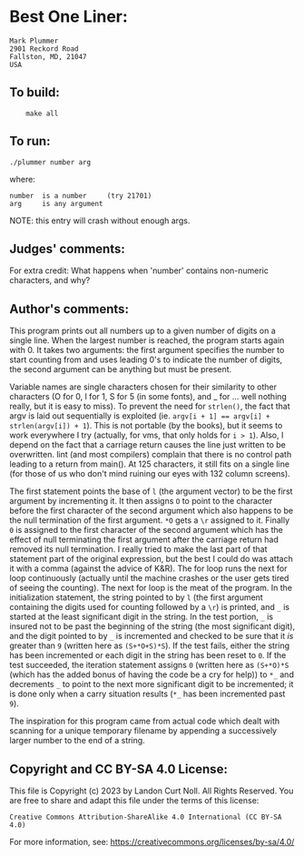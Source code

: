 # Best One Liner:

	Mark Plummer
	2901 Reckord Road
	Fallston, MD, 21047
	USA

## To build:

        make all

## To run:

	./plummer number arg

where:

    number  is a number     (try 21701)
    arg	    is any argument


NOTE: this entry will crash without enough args.

## Judges' comments:
    
For extra credit: What happens when 'number' contains non-numeric
characters, and why?

## Author's comments:

This program prints out all numbers up to a given number of digits
on a single line.  When the largest number is reached, the program
starts again with 0.  It takes two arguments: the first argument
specifies the number to start counting from and uses leading 0's to
indicate the number of digits, the second argument can be anything
but must be present.

Variable names are single characters chosen for their similarity to
other characters (O for 0, l for 1, S for 5 (in some fonts), and _
for ...  well nothing really, but it is easy to miss).  To prevent
the need for `strlen()`, the fact that argv is laid out sequentially
is exploited (ie.  `argv[i + 1] == argv[i] + strlen(argv[i]) + 1`).
This is not portable (by the books), but it seems to work
everywhere I try (actually, for vms, that only holds for `i > 1`).
Also, I depend on the fact that a carriage return causes the line
just written to be overwritten.  lint (and most compilers) complain
that there is no control path leading to a return from main().  At
125 characters, it still fits on a single line (for those of us who
don't mind ruining our eyes with 132 column screens).

The first statement points the base of `l` (the argument vector) to
be the first argument by incrementing it.  It then assigns `O` to
point to the character before the first character of the second
argument which also happens to be the null termination of the first
argument.  `*O` gets a `\r` assigned to it.  Finally `0` is assigned to
the first character of the second argument which has the effect of
null terminating the first argument after the carriage return had
removed its null termination.  I really tried to make the last part
of that statement part of the original expression, but the best I
could do was attach it with a comma (against the advice of K&R).
The for loop runs the next for loop continuously (actually until
the machine crashes or the user gets tired of seeing the
counting).  The next for loop is the meat of the program.  In the
initialization statement, the string pointed to by `l` (the first
argument containing the digits used for counting followed by a `\r`)
is printed, and `_` is started at the least significant digit in the
string.  In the test portion, `_` is insured not to be past the
beginning of the string (the most significant digit), and the digit
pointed to by `_` is incremented and checked to be sure that it _is_
greater than `9` (written here as `(S+*O+S)*S`).  If the test fails,
either the string has been incremented or each digit in the string
has been reset to `0`.  If the test succeeded, the iteration
statement assigns `0` (written here as `(S+*O)*S` (which has the
added bonus of having the code be a cry for help)) to `*_` and
decrements `_` to point to the next more significant digit to be
incremented; it is done only when a carry situation results (`*_` has
been incremented past `9`).

The inspiration for this program came from actual code which dealt
with scanning for a unique temporary filename by appending a
successively larger number to the end of a string.

## Copyright and CC BY-SA 4.0 License:

This file is Copyright (c) 2023 by Landon Curt Noll.  All Rights Reserved.
You are free to share and adapt this file under the terms of this license:

    Creative Commons Attribution-ShareAlike 4.0 International (CC BY-SA 4.0)

For more information, see: https://creativecommons.org/licenses/by-sa/4.0/
